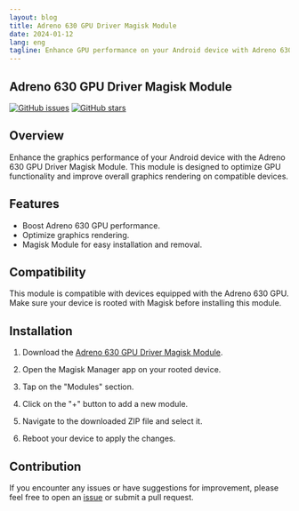 ```yaml
---
layout: blog
title: Adreno 630 GPU Driver Magisk Module
date: 2024-01-12
lang: eng
tagline: Enhance GPU performance on your Android device with Adreno 630 GPU Driver Magisk Module.
---
```


## Adreno 630 GPU Driver Magisk Module

[![GitHub issues](https://img.shields.io/github/issues/Magisk-Modules-Repo/adreno-630-gpu-driver)](https://github.com/Magisk-Modules-Repo/adreno-630-gpu-driver/issues)
[![GitHub stars](https://img.shields.io/github/stars/Magisk-Modules-Repo/adreno-630-gpu-driver)](https://github.com/Magisk-Modules-Repo/adreno-630-gpu-driver/stargazers)


## Overview

Enhance the graphics performance of your Android device with the Adreno 630 GPU Driver Magisk Module. This module is designed to optimize GPU functionality and improve overall graphics rendering on compatible devices.

## Features

- Boost Adreno 630 GPU performance.
- Optimize graphics rendering.
- Magisk Module for easy installation and removal.

## Compatibility

This module is compatible with devices equipped with the Adreno 630 GPU. Make sure your device is rooted with Magisk before installing this module.

## Installation

1. Download the [Adreno 630 GPU Driver Magisk Module](https://github.com/Magisk-Modules-Repo/adreno-630-gpu-driver/releases).

2. Open the Magisk Manager app on your rooted device.

3. Tap on the "Modules" section.

4. Click on the "+" button to add a new module.

5. Navigate to the downloaded ZIP file and select it.

6. Reboot your device to apply the changes.

## Contribution

If you encounter any issues or have suggestions for improvement, please feel free to open an [issue](https://github.com/Magisk-Modules-Repo/adreno-630-gpu-driver/issues) or submit a pull request.


